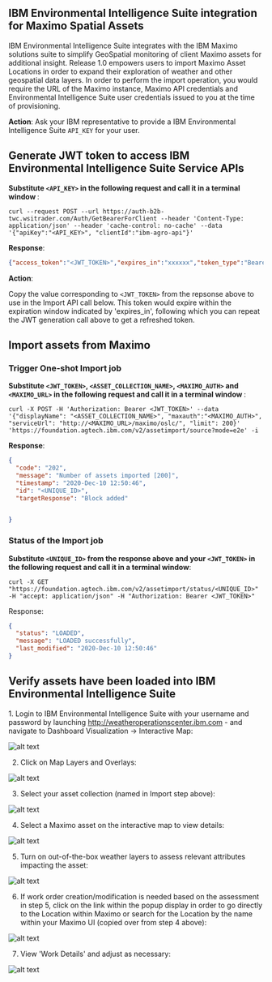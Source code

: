 ## IBM Environmental Intelligence Suite integration for Maximo Spatial Assets </h1> 

IBM Environmental Intelligence Suite integrates with the IBM Maximo solutions suite to simplify GeoSpatial monitoring of client Maximo assets for additional insight. Release 1.0 empowers users to import Maximo Asset Locations in order to expand their exploration of weather and other geospatial data layers. In order to perform the import operation, you would require the URL of the Maximo instance, Maximo API credentials and Environmental Intelligence Suite user credentials issued to you at the time of provisioning. 

<b>Action</b>: Ask your IBM representative to provide a IBM Environmental Intelligence Suite `API_KEY` for your user. 

## Generate JWT token to access IBM Environmental Intelligence Suite Service APIs
  
<b>Substitute `<API_KEY>` in the following request and call it in a terminal window </b>: 

 ```
 curl --request POST --url https://auth-b2b-twc.wsitrader.com/Auth/GetBearerForClient --header 'Content-Type: application/json' --header 'cache-control: no-cache' --data '{"apiKey":"<API_KEY>", "clientId":"ibm-agro-api"}'
 ```

<b>Response</b>: 

  ``` json
  {"access_token":"<JWT_TOKEN>","expires_in":"xxxxxx","token_type":"Bearer","scope":"xxxxxxx"}
  ```
 
<b>Action</b>:

  Copy the value corresponding to `<JWT_TOKEN>` from the repsonse above to use in the Import API call below. This token would expire within the expiration window indicated by 'expires_in', following which you can repeat the JWT generation call above to get a refreshed token. 
 
## Import assets from Maximo


### Trigger One-shot Import job

<b>Substitute `<JWT_TOKEN>`, `<ASSET_COLLECTION_NAME>`, `<MAXIMO_AUTH>` and `<MAXIMO_URL>` in the following request and call it in a terminal window </b>: 

 ```
 curl -X POST -H 'Authorization: Bearer <JWT_TOKEN>' --data '{"displayName": "<ASSET_COLLECTION_NAME>", "maxauth":"<MAXIMO_AUTH>", "serviceUrl": "http://<MAXIMO_URL>/maximo/oslc/", "limit": 200}' 'https://foundation.agtech.ibm.com/v2/assetimport/source?mode=e2e' -i
  ```


<b>Response</b>:


``` json
{
  "code": "202",
  "message": "Number of assets imported [200]",
  "timestamp": "2020-Dec-10 12:50:46",
  "id": "<UNIQUE_ID>",
  "targetResponse": "Block added"


}
 ```


### Status of the Import job


<b>Substitute `<UNIQUE_ID>` from the response above and your `<JWT_TOKEN>` in the following request and call it in a terminal window</b>: 


 ```
 curl -X GET "https://foundation.agtech.ibm.com/v2/assetimport/status/<UNIQUE_ID>" -H "accept: application/json" -H "Authorization: Bearer <JWT_TOKEN>"
 ```


Response:

``` json
{
  "status": "LOADED",
  "message": "LOADED successfully",
  "last_modified": "2020-Dec-10 12:50:46"
}
```


## Verify assets have been loaded into IBM Environmental Intelligence Suite



 1. Login to IBM Environmental Intelligence Suite with your username and password by launching http://weatheroperationscenter.ibm.com - and navigate to Dashboard Visualization -> Interactive Map:
 
![alt text](https://github.com/IBM/Weather-Operations-Center/blob/master/docs/resources/woc-maximo01.png?raw=true)

 2. Click on Map Layers and Overlays:
  
 ![alt text](https://github.com/IBM/Weather-Operations-Center/blob/master/docs/resources/woc-maximo02.png?raw=true)
 
 3. Select your asset collection (named <Asset Collection Name> in Import step above):
  
 ![alt text](https://github.com/IBM/Weather-Operations-Center/blob/master/docs/resources/woc-maximo03.png?raw=true)
  
 4. Select a Maximo asset on the interactive map to view details:
  
 ![alt text](https://github.com/IBM/Weather-Operations-Center/blob/master/docs/resources/woc-maximo04.png?raw=true)
  
 5. Turn on out-of-the-box weather layers to assess relevant attributes impacting the asset:
  
 ![alt text](https://github.com/IBM/Weather-Operations-Center/blob/master/docs/resources/woc-maximo05.png?raw=true)
  
 6. If work order creation/modification is needed based on the assessment in step 5, click on the link within the popup display in order to go directly to the Location within Maximo or search for the Location by the name within your Maximo UI (copied over from step 4 above):
  
 ![alt text](https://github.com/IBM/Weather-Operations-Center/blob/master/docs/resources/woc-maximo06.png?raw=true)
  
 7. View 'Work Details' and adjust as necessary:
  
 ![alt text](https://github.com/IBM/Weather-Operations-Center/blob/master/docs/resources/woc-maximo07.png?raw=true)
  
  
